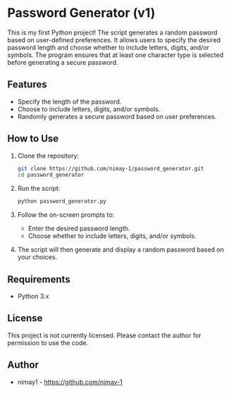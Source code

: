 # Password Generator (v1)

This is my first Python project! The script generates a random password based on user-defined preferences. It allows users to specify the desired password length and choose whether to include letters, digits, and/or symbols. The program ensures that at least one character type is selected before generating a secure password.

## Features
- Specify the length of the password.
- Choose to include letters, digits, and/or symbols.
- Randomly generates a secure password based on user preferences.

## How to Use
1. Clone the repository:
    ```bash
    git clone https://github.com/nimay-1/password_generator.git
    cd password_generator
    ```

2. Run the script:
    ```bash
    python password_generator.py
    ```

3. Follow the on-screen prompts to:
    - Enter the desired password length.
    - Choose whether to include letters, digits, and/or symbols.

4. The script will then generate and display a random password based on your choices.

## Requirements
- Python 3.x

## License
This project is not currently licensed. Please contact the author for permission to use the code.

## Author
- nimay1 - https://github.com/nimay-1
